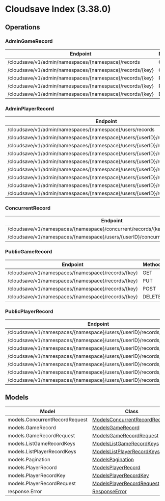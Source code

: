 # Cloudsave Index (3.38.0)


## Operations

### AdminGameRecord
| Endpoint | Method | ID | Class | Wrapper |
|---|---|---|---|---|
| /cloudsave/v1/admin/namespaces/{namespace}/records | GET | listGameRecordsHandlerV1 | [ListGameRecordsHandlerV1](../accelbyte_py_sdk/api/cloudsave/operations/admin_game_record/list_game_records_handler_v1.py) | [list_game_records_handler_v1](../accelbyte_py_sdk/api/cloudsave/wrappers/_admin_game_record.py) |
| /cloudsave/v1/admin/namespaces/{namespace}/records/{key} | GET | getGameRecordHandlerByKeyV1 | [GetGameRecordHandlerByKeyV1](../accelbyte_py_sdk/api/cloudsave/operations/admin_game_record/get_game_record_handler_by_key_v1.py) | [get_game_record_handler_by_key_v1](../accelbyte_py_sdk/api/cloudsave/wrappers/_admin_game_record.py) |
| /cloudsave/v1/admin/namespaces/{namespace}/records/{key} | PUT | putAdminGameRecordHandlerV1 | [PutAdminGameRecordHandlerV1](../accelbyte_py_sdk/api/cloudsave/operations/admin_game_record/put_admin_game_record_handler_v1.py) | [put_admin_game_record_handler_v1](../accelbyte_py_sdk/api/cloudsave/wrappers/_admin_game_record.py) |
| /cloudsave/v1/admin/namespaces/{namespace}/records/{key} | POST | postAdminGameRecordHandlerV1 | [PostAdminGameRecordHandlerV1](../accelbyte_py_sdk/api/cloudsave/operations/admin_game_record/post_admin_game_record_handler_v1.py) | [post_admin_game_record_handler_v1](../accelbyte_py_sdk/api/cloudsave/wrappers/_admin_game_record.py) |
| /cloudsave/v1/admin/namespaces/{namespace}/records/{key} | DELETE | deleteAdminGameRecordHandlerV1 | [DeleteAdminGameRecordHandlerV1](../accelbyte_py_sdk/api/cloudsave/operations/admin_game_record/delete_admin_game_record_handler_v1.py) | [delete_admin_game_record_handler_v1](../accelbyte_py_sdk/api/cloudsave/wrappers/_admin_game_record.py) |

### AdminPlayerRecord
| Endpoint | Method | ID | Class | Wrapper |
|---|---|---|---|---|
| /cloudsave/v1/admin/namespaces/{namespace}/users/records | GET | listPlayerRecordHandlerV1 | [ListPlayerRecordHandlerV1](../accelbyte_py_sdk/api/cloudsave/operations/admin_player_record/list_player_record_handler_v1.py) | [list_player_record_handler_v1](../accelbyte_py_sdk/api/cloudsave/wrappers/_admin_player_record.py) |
| /cloudsave/v1/admin/namespaces/{namespace}/users/{userID}/records/{key} | GET | adminGetPlayerRecordHandlerV1 | [AdminGetPlayerRecordHandlerV1](../accelbyte_py_sdk/api/cloudsave/operations/admin_player_record/admin_get_player_record_handler_v1.py) | [admin_get_player_record_handler_v1](../accelbyte_py_sdk/api/cloudsave/wrappers/_admin_player_record.py) |
| /cloudsave/v1/admin/namespaces/{namespace}/users/{userID}/records/{key} | PUT | adminPutPlayerRecordHandlerV1 | [AdminPutPlayerRecordHandlerV1](../accelbyte_py_sdk/api/cloudsave/operations/admin_player_record/admin_put_player_record_handler_v1.py) | [admin_put_player_record_handler_v1](../accelbyte_py_sdk/api/cloudsave/wrappers/_admin_player_record.py) |
| /cloudsave/v1/admin/namespaces/{namespace}/users/{userID}/records/{key} | POST | adminPostPlayerRecordHandlerV1 | [AdminPostPlayerRecordHandlerV1](../accelbyte_py_sdk/api/cloudsave/operations/admin_player_record/admin_post_player_record_handler_v1.py) | [admin_post_player_record_handler_v1](../accelbyte_py_sdk/api/cloudsave/wrappers/_admin_player_record.py) |
| /cloudsave/v1/admin/namespaces/{namespace}/users/{userID}/records/{key} | DELETE | adminDeletePlayerRecordHandlerV1 | [AdminDeletePlayerRecordHandlerV1](../accelbyte_py_sdk/api/cloudsave/operations/admin_player_record/admin_delete_player_record_handler_v1.py) | [admin_delete_player_record_handler_v1](../accelbyte_py_sdk/api/cloudsave/wrappers/_admin_player_record.py) |
| /cloudsave/v1/admin/namespaces/{namespace}/users/{userID}/records/{key}/public | GET | adminGetPlayerPublicRecordHandlerV1 | [AdminGetPlayerPublicRecordHandlerV1](../accelbyte_py_sdk/api/cloudsave/operations/admin_player_record/admin_get_player_public_record_handler_v1.py) | [admin_get_player_public_record_handler_v1](../accelbyte_py_sdk/api/cloudsave/wrappers/_admin_player_record.py) |
| /cloudsave/v1/admin/namespaces/{namespace}/users/{userID}/records/{key}/public | PUT | adminPutPlayerPublicRecordHandlerV1 | [AdminPutPlayerPublicRecordHandlerV1](../accelbyte_py_sdk/api/cloudsave/operations/admin_player_record/admin_put_player_public_record_handler_v1.py) | [admin_put_player_public_record_handler_v1](../accelbyte_py_sdk/api/cloudsave/wrappers/_admin_player_record.py) |
| /cloudsave/v1/admin/namespaces/{namespace}/users/{userID}/records/{key}/public | POST | adminPostPlayerPublicRecordHandlerV1 | [AdminPostPlayerPublicRecordHandlerV1](../accelbyte_py_sdk/api/cloudsave/operations/admin_player_record/admin_post_player_public_record_handler_v1.py) | [admin_post_player_public_record_handler_v1](../accelbyte_py_sdk/api/cloudsave/wrappers/_admin_player_record.py) |
| /cloudsave/v1/admin/namespaces/{namespace}/users/{userID}/records/{key}/public | DELETE | adminDeletePlayerPublicRecordHandlerV1 | [AdminDeletePlayerPublicRecordHandlerV1](../accelbyte_py_sdk/api/cloudsave/operations/admin_player_record/admin_delete_player_public_record_handler_v1.py) | [admin_delete_player_public_record_handler_v1](../accelbyte_py_sdk/api/cloudsave/wrappers/_admin_player_record.py) |

### ConcurrentRecord
| Endpoint | Method | ID | Class | Wrapper |
|---|---|---|---|---|
| /cloudsave/v1/namespaces/{namespace}/concurrent/records/{key} | PUT | putGameRecordConcurrentHandlerV1 | [PutGameRecordConcurrentHandlerV1](../accelbyte_py_sdk/api/cloudsave/operations/concurrent_record/put_game_record_concurrent_handler_v1.py) | [put_game_record_concurrent_handler_v1](../accelbyte_py_sdk/api/cloudsave/wrappers/_concurrent_record.py) |
| /cloudsave/v1/namespaces/{namespace}/users/{userID}/concurrent/records/{key}/public | PUT | putPlayerPublicRecordConcurrentHandlerV1 | [PutPlayerPublicRecordConcurrentHandlerV1](../accelbyte_py_sdk/api/cloudsave/operations/concurrent_record/put_player_public_record_concurrent_handler_v1.py) | [put_player_public_record_concurrent_handler_v1](../accelbyte_py_sdk/api/cloudsave/wrappers/_concurrent_record.py) |

### PublicGameRecord
| Endpoint | Method | ID | Class | Wrapper |
|---|---|---|---|---|
| /cloudsave/v1/namespaces/{namespace}/records/{key} | GET | getGameRecordHandlerV1 | [GetGameRecordHandlerV1](../accelbyte_py_sdk/api/cloudsave/operations/public_game_record/get_game_record_handler_v1.py) | [get_game_record_handler_v1](../accelbyte_py_sdk/api/cloudsave/wrappers/_public_game_record.py) |
| /cloudsave/v1/namespaces/{namespace}/records/{key} | PUT | putGameRecordHandlerV1 | [PutGameRecordHandlerV1](../accelbyte_py_sdk/api/cloudsave/operations/public_game_record/put_game_record_handler_v1.py) | [put_game_record_handler_v1](../accelbyte_py_sdk/api/cloudsave/wrappers/_public_game_record.py) |
| /cloudsave/v1/namespaces/{namespace}/records/{key} | POST | postGameRecordHandlerV1 | [PostGameRecordHandlerV1](../accelbyte_py_sdk/api/cloudsave/operations/public_game_record/post_game_record_handler_v1.py) | [post_game_record_handler_v1](../accelbyte_py_sdk/api/cloudsave/wrappers/_public_game_record.py) |
| /cloudsave/v1/namespaces/{namespace}/records/{key} | DELETE | deleteGameRecordHandlerV1 | [DeleteGameRecordHandlerV1](../accelbyte_py_sdk/api/cloudsave/operations/public_game_record/delete_game_record_handler_v1.py) | [delete_game_record_handler_v1](../accelbyte_py_sdk/api/cloudsave/wrappers/_public_game_record.py) |

### PublicPlayerRecord
| Endpoint | Method | ID | Class | Wrapper |
|---|---|---|---|---|
| /cloudsave/v1/namespaces/{namespace}/users/{userID}/records/{key} | GET | getPlayerRecordHandlerV1 | [GetPlayerRecordHandlerV1](../accelbyte_py_sdk/api/cloudsave/operations/public_player_record/get_player_record_handler_v1.py) | [get_player_record_handler_v1](../accelbyte_py_sdk/api/cloudsave/wrappers/_public_player_record.py) |
| /cloudsave/v1/namespaces/{namespace}/users/{userID}/records/{key} | PUT | putPlayerRecordHandlerV1 | [PutPlayerRecordHandlerV1](../accelbyte_py_sdk/api/cloudsave/operations/public_player_record/put_player_record_handler_v1.py) | [put_player_record_handler_v1](../accelbyte_py_sdk/api/cloudsave/wrappers/_public_player_record.py) |
| /cloudsave/v1/namespaces/{namespace}/users/{userID}/records/{key} | POST | postPlayerRecordHandlerV1 | [PostPlayerRecordHandlerV1](../accelbyte_py_sdk/api/cloudsave/operations/public_player_record/post_player_record_handler_v1.py) | [post_player_record_handler_v1](../accelbyte_py_sdk/api/cloudsave/wrappers/_public_player_record.py) |
| /cloudsave/v1/namespaces/{namespace}/users/{userID}/records/{key} | DELETE | deletePlayerRecordHandlerV1 | [DeletePlayerRecordHandlerV1](../accelbyte_py_sdk/api/cloudsave/operations/public_player_record/delete_player_record_handler_v1.py) | [delete_player_record_handler_v1](../accelbyte_py_sdk/api/cloudsave/wrappers/_public_player_record.py) |
| /cloudsave/v1/namespaces/{namespace}/users/{userID}/records/{key}/public | GET | getPlayerPublicRecordHandlerV1 | [GetPlayerPublicRecordHandlerV1](../accelbyte_py_sdk/api/cloudsave/operations/public_player_record/get_player_public_record_handler_v1.py) | [get_player_public_record_handler_v1](../accelbyte_py_sdk/api/cloudsave/wrappers/_public_player_record.py) |
| /cloudsave/v1/namespaces/{namespace}/users/{userID}/records/{key}/public | PUT | putPlayerPublicRecordHandlerV1 | [PutPlayerPublicRecordHandlerV1](../accelbyte_py_sdk/api/cloudsave/operations/public_player_record/put_player_public_record_handler_v1.py) | [put_player_public_record_handler_v1](../accelbyte_py_sdk/api/cloudsave/wrappers/_public_player_record.py) |
| /cloudsave/v1/namespaces/{namespace}/users/{userID}/records/{key}/public | POST | postPlayerPublicRecordHandlerV1 | [PostPlayerPublicRecordHandlerV1](../accelbyte_py_sdk/api/cloudsave/operations/public_player_record/post_player_public_record_handler_v1.py) | [post_player_public_record_handler_v1](../accelbyte_py_sdk/api/cloudsave/wrappers/_public_player_record.py) |


## Models
| Model | Class |
|---|---|
| models.ConcurrentRecordRequest | [ModelsConcurrentRecordRequest](../accelbyte_py_sdk/api/cloudsave/models/models_concurrent_record_request.py) |
| models.GameRecord | [ModelsGameRecord](../accelbyte_py_sdk/api/cloudsave/models/models_game_record.py) |
| models.GameRecordRequest | [ModelsGameRecordRequest](../accelbyte_py_sdk/api/cloudsave/models/models_game_record_request.py) |
| models.ListGameRecordKeys | [ModelsListGameRecordKeys](../accelbyte_py_sdk/api/cloudsave/models/models_list_game_record_keys.py) |
| models.ListPlayerRecordKeys | [ModelsListPlayerRecordKeys](../accelbyte_py_sdk/api/cloudsave/models/models_list_player_record_keys.py) |
| models.Pagination | [ModelsPagination](../accelbyte_py_sdk/api/cloudsave/models/models_pagination.py) |
| models.PlayerRecord | [ModelsPlayerRecord](../accelbyte_py_sdk/api/cloudsave/models/models_player_record.py) |
| models.PlayerRecordKey | [ModelsPlayerRecordKey](../accelbyte_py_sdk/api/cloudsave/models/models_player_record_key.py) |
| models.PlayerRecordRequest | [ModelsPlayerRecordRequest](../accelbyte_py_sdk/api/cloudsave/models/models_player_record_request.py) |
| response.Error | [ResponseError](../accelbyte_py_sdk/api/cloudsave/models/response_error.py) |
